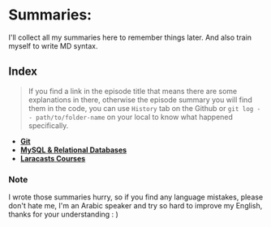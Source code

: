 # Summaries:
I'll collect all my summaries here to remember things later. And also train myself to write MD syntax.

## Index
> If you find a link in the episode title that means there are some explanations in there, otherwise the episode summary you will find them in the code, you can use `History` tab on the Github or `git log -- path/to/folder-name` on your local to know what happened specifically.

* **[Git](./git/)** <br>
* **[MySQL & Relational Databases](./mysql/)** <br>
* **[Laracasts Courses](./laracasts/)** <br>

### Note
I wrote those summaries hurry, so if you find any language mistakes, please don't hate me, I'm an Arabic speaker and try so hard to improve my English, thanks for your understanding : )
